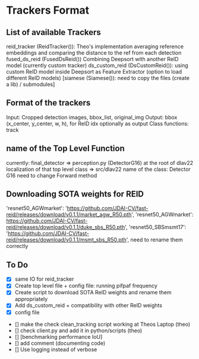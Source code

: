 # Trackers Format

## List of available Trackers
reid_tracker (ReidTracker()): Theo's implementation averaging reference embeddings and comparing the distance to the ref from each detection
fused_ds_reid (FusedDsReid()) Combining Deepsort with another ReID model (currently custom tracker)
ds_custom_reid (DsCustomReid()): using custom ReID model inside Deepsort as Feature Extractor (option to load different ReID models)
[siamese (Siamese()): need to copy the files (create a lib) / submodules]

## Format of the trackers

Input: Cropped detection images, bbox_list, original_img
Output: bbox (x_center, y_center, w, h), for ReID idx optionally as output
Class functions: track

## name of the Top Level Function
currently: final_detector => perception.py (DetectorG16) at the root of dlav22
localization of that top level class => src/dlav22
name of the class: Detector G16 need to change
Forward method

## Downloading SOTA weights for REID
'resnet50_AGWmarket':
'https://github.com/JDAI-CV/fast-reid/releases/download/v0.1.1/market_agw_R50.pth',
'resnet50_AGWmarket':
https://github.com/JDAI-CV/fast-reid/releases/download/v0.1.1/duke_sbs_R50.pth',
'resnet50_SBSmsmt17':
'https://github.com/JDAI-CV/fast-reid/releases/download/v0.1.1/msmt_sbs_R50.pth',
need to rename them correctly

## To Do
- [x] same IO for reid_tracker
- [x] Create top level file + config file: running pifpaf frequency
- [x] Create script to download SOTA ReID weights and rename them appropriately
- [x] Add ds_custom_reid + compatibility with other ReID weights
- [x] config file
- [] make the check clean_tracking script working at Theos Laptop (theo)
- [] check client.py and add it in python/scripts (theo)
- [] [benchmarking performance IoU]
- [] add comment (documenting code)
- [] Use logging instead of verbose



